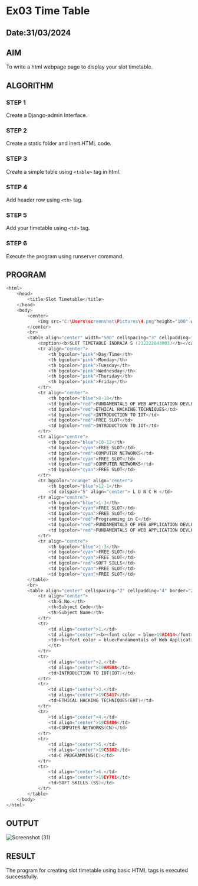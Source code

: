 # Ex03 Time Table
## Date:31/03/2024

## AIM
To write a html webpage page to display your slot timetable.

## ALGORITHM
### STEP 1
Create a Django-admin Interface.

### STEP 2
Create a static folder and inert HTML code.

### STEP 3
Create a simple table using ```<table>``` tag in html.

### STEP 4
Add header row using ```<th>``` tag.

### STEP 5
Add your timetable using ```<td>``` tag.

### STEP 6
Execute the program using runserver command.

## PROGRAM
```C
<html>
    <head>
        <title>Slot Timetable</title>
    </head>
    <body>
        <center>
            <img src="C:\Users\screenshot\Pictures\4.png"height="100" width="500">
        </center>
        <br>
        <table align="center" width="500" cellspacing="3" cellpadding="2" border="3" bgcolor="lightgreen">
            <caption><b>SLOT TIMETABLE INDRAJA S (212222043003)</b></caption> 
            <tr align="center">
                <th bgcolor="pink">Day/Time</th>
                <th bgcolor="pink">Monday</th>
                <th bgcolor="pink">Tuesday</th>
                <th bgcolor="pink">Wednesday</th>
                <th bgcolor="pink">Thursday</th>
                <th bgcolor="pink">Friday</th>
            </tr>
            <tr align="center">
                <th bgcolor="blue">8-10</th>
                <td bgcolor="red">FUNDAMENTALS OF WEB APPLICATION DEVLOPMENT</td>
                <td bgcolor="red">ETHICAL HACKING TECHNIQUES</td>
                <td bgcolor="red">INTRODUCTION TO IOT</td>
                <td bgcolor="red">FREE SLOT</td>
                <td bgcolor="red">INTRODUCTION TO IOT</td>
            </tr>
            <tr align="centre">
                <th bgcolor="blue">10-12</th>
                <td bgcolor="cyan">FREE SLOT</td>
                <td bgcolor="red">COMPUTER NETWORKS</td>
                <td bgcolor="cyan">FREE SLOT</td>
                <td bgcolor="red">COMPUTER NETWORKS</td>
                <td bgcolor="cyan">FREE SLOT</td>
            </tr>
            <tr bgcolor="orange" align="center">
                <th bgcolor="blue">12-1</th>
                <td colspan="5" align="center"> L U N C H </td>
            <tr align="centre">
                <th bgcolor="blue">1-3</th>
                <td bgcolor="cyan">FREE SLOT</td>
                <td bgcolor="cyan">FREE SLOT</td>
                <td bgcolor="red">Programming in C</td>
                <td bgcolor="red">FUNDAMENTALS OF WEB APPLICATION DEVLOPMENT</td>
                <td bgcolor="red">FUNDAMENTALS OF WEB APPLICATION DEVLOPMENT</td>
            </tr>
            <tr align="centre">
                <th bgcolor="blue">1-3</th>
                <td bgcolor="cyan">FREE SLOT</td>
                <td bgcolor="cyan">FREE SLOT</td>
                <td bgcolor="red">SOFT SILLS</td>
                <td bgcolor="cyan">FREE SLOT</td>
                <td bgcolor="cyan">FREE SLOT</td>
        </table>
        <br>
        <table align="center" cellspacing="2" cellpadding="4" border="2">
            <tr align="center">
                <th>S.No.</th>
                <th>Subject Code</th>
                <th>Subject Name</th>
            </tr> 
            <tr>
                <td align="center">1.</td>
                <td align="center"><b><font color = blue>19AI414</font></b></td>
                <td><b><font color = blue>Fundamentals of Web Application Development (FWAD)</font></b></td>
                </tr>
            </tr>
            <tr>
                <td align="center">2.</td>
                <td align="center">19AM508</td>
                <td>INTRODUCTION TO IOT(IOT)</td>
            </tr>
            <tr>
                <td align="center">3.</td>
                <td align="center">19CS417</td>
                <td>ETHICAL HACKING TECHNIQUES(EHT)</td>
            </tr>
            <tr>
                <td align="center">4.</td>
                <td align="center">19CS406</td>
                <td>COMPUTER NETWORKS(CN)</td>
            </tr>
            <tr>
                <td align="center">5.</td>
                <td align="center">19CS302</td>
                <td>C PROGRAMMING(C)</td>
            </tr>
            <tr>
                <td align="center">6.</td>
                <td align="center">19EY701</td>
                <td>SOFT SKILLS (SS)</td>
            </tr>
        </table>
    </body>
</html>
```
## OUTPUT
![Screenshot (31)](https://github.com/indrajasukumar/slot/assets/145115195/dd90a570-1e89-476b-9dff-5440152e4872)
## RESULT
The program for creating slot timetable using basic HTML tags is executed successfully.
